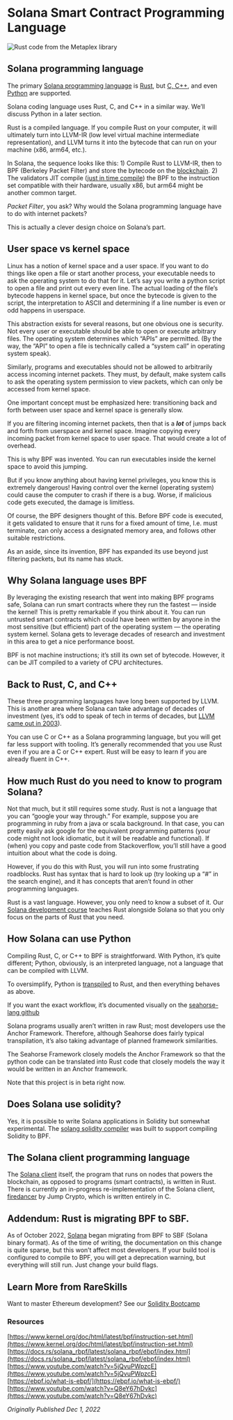 # Solana Smart Contract Programming Language


![Rust code from the Metaplex library](https://static.wixstatic.com/media/935a00_3f5e8b99b9474c1d9ba116a2ad27ef12~mv2.webp/v1/fill/w_1480,h_878,al_c,q_85,usm_0.66_1.00_0.01,enc_auto/935a00_3f5e8b99b9474c1d9ba116a2ad27ef12~mv2.webp)

## Solana programming language

The primary [Solana programming language](https://www.rareskills.io/solana-tutorial) is [Rust](https://www.rareskills.io/rust-bootcamp), but [C, C++](https://docs.solana.com/developing/on-chain-programs/developing-c), and even [Python](https://seahorse-lang.org/) are supported.

Solana coding language uses Rust, C, and C++ in a similar way. We’ll discuss Python in a later section.

Rust is a compiled language. If you compile Rust on your computer, it will ultimately turn into LLVM-IR (low level virtual machine intermediate representation), and LLVM turns it into the bytecode that can run on your machine (x86, arm64, etc.).

In Solana, the sequence looks like this: 1) Compile Rust to LLVM-IR, then to BPF (Berkeley Packet Filter) and store the bytecode on the [blockchain](https://www.rareskills.io/web3-blockchain-bootcamps). 2) The validators JIT compile ([just in time compile](https://en.wikipedia.org/wiki/Just-in-time_compilation)) the BPF to the instruction set compatible with their hardware, usually x86, but arm64 might be another common target.

*Packet Filter*, you ask? Why would the Solana programming language have to do with internet packets?

This is actually a clever design choice on Solana’s part.

## User space vs kernel space

Linux has a notion of kernel space and a user space. If you want to do things like open a file or start another process, your executable needs to ask the operating system to do that for it. Let’s say you write a python script to open a file and print out every even line. The actual loading of the file’s bytecode happens in kernel space, but once the bytecode is given to the script, the interpretation to ASCII and determining if a line number is even or odd happens in userspace.

This abstraction exists for several reasons, but one obvious one is security. Not every user or executable should be able to open or execute arbitrary files. The operating system determines which “APIs” are permitted. (By the way, the “API” to open a file is technically called a “system call” in operating system speak).

Similarly, programs and executables should not be allowed to arbitrarily access incoming internet packets. They must, by default, make system calls to ask the operating system permission to view packets, which can only be accessed from kernel space.

One important concept must be emphasized here: transitioning back and forth between user space and kernel space is generally slow.

If you are filtering incoming internet packets, then that is a ***lot*** of jumps back and forth from userspace and kernel space. Imagine copying every incoming packet from kernel space to user space. That would create a lot of overhead.

This is why BPF was invented. You can run executables inside the kernel space to avoid this jumping.

But if you know anything about having kernel privileges, you know this is extremely dangerous! Having control over the kernel (operating system) could cause the computer to crash if there is a bug. Worse, if malicious code gets executed, the damage is limitless.

Of course, the BPF designers thought of this. Before BPF code is executed, it gets validated to ensure that it runs for a fixed amount of time, I.e. must terminate, can only access a designated memory area, and follows other suitable restrictions.

As an aside, since its invention, BPF has expanded its use beyond just filtering packets, but its name has stuck.

## Why Solana language uses BPF

By leveraging the existing research that went into making BPF programs safe, Solana can run smart contracts where they run the fastest — inside the kernel! This is pretty remarkable if you think about it. You can run untrusted smart contracts which could have been written by anyone in the most sensitive (but efficient) part of the operating system — the operating system kernel. Solana gets to leverage decades of research and investment in this area to get a nice performance boost.

BPF is not machine instructions; it’s still its own set of bytecode. However, it can be JIT compiled to a variety of CPU architectures.

## Back to Rust, C, and C++

These three programming languages have long been supported by LLVM. This is another area where Solana can take advantage of decades of investment (yes, it’s odd to speak of tech in terms of decades, but [LLVM came out in 2003](https://en.wikipedia.org/wiki/LLVM)).

You can use C or C++ as a Solana programming language, but you will get far less support with tooling. It’s generally recommended that you use Rust even if you are a C or C++ expert. Rust will be easy to learn if you are already fluent in C++.

## How much Rust do you need to know to program Solana?

Not that much, but it still requires some study. Rust is not a language that you can “google your way through.” For example, suppose you are programming in ruby from a java or scala background. In that case, you can pretty easily ask google for the equivalent programming patterns (your code might not look idiomatic, but it will be readable and functional). If (when) you copy and paste code from Stackoverflow, you’ll still have a good intuition about what the code is doing.

However, if you do this with Rust, you will run into some frustrating roadblocks. Rust has syntax that is hard to look up (try looking up a “#” in the search engine), and it has concepts that aren’t found in other programming languages.

Rust is a vast language. However, you only need to know a subset of it. Our [Solana development course](https://rareskills.io/solana-tutorial) teaches Rust alongside Solana so that you only focus on the parts of Rust that you need.

## How Solana can use Python

Compiling Rust, C, or C++ to BPF is straightforward. With Python, it’s quite different; Python, obviously, is an interpreted language, not a language that can be compiled with LLVM.

To oversimplify, Python is [transpiled](https://en.wikipedia.org/wiki/Source-to-source_compiler) to Rust, and then everything behaves as above.

If you want the exact workflow, it’s documented visually on the [seahorse-lang github](https://github.com/ameliatastic/seahorse-lang)

Solana programs usually aren’t written in raw Rust; most developers use the Anchor Framework. Therefore, although Seahorse does fairly typical transpilation, it’s also taking advantage of planned framework similarities.

The Seahorse Framework closely models the Anchor Framework so that the python code can be translated into Rust code that closely models the way it would be written in an Anchor framework.

Note that this project is in beta right now.

## Does Solana use solidity?

Yes, it is possible to write Solana applications in Solidity but somewhat experimental. The [solang solidity compiler](https://solang.readthedocs.io/en/latest/) was built to support compiling Solidity to BPF.

## The Solana client programming language

The [Solana client](https://github.com/solana-labs/solana) itself, the program that runs on nodes that powers the blockchain, as opposed to programs (smart contracts), is written in Rust. There is currently an in-progress re-implementation of the Solana client, [firedancer](https://jumpcrypto.com/firedancer/) by Jump Crypto, which is written entirely in C.

## Addendum: Rust is migrating BPF to SBF.

As of October 2022, [Solana](https://www.rareskills.io/post/the-fastest-and-most-efficient-way-to-learn-solana-for-solidity-developers) began migrating from BPF to SBF (Solana binary format). As of the time of writing, the documentation on this change is quite sparse, but this won’t affect most developers. If your build tool is configured to compile to BPF, you will get a deprecation warning, but everything will still run. Just change your build flags.

## Learn More from RareSkills

Want to master Ethereum development? See our [Solidity Bootcamp](https://www.rareskills.io/solidity-bootcamp)

### Resources

[https://www.kernel.org/doc/html/latest/bpf/instruction-set.html](https://www.kernel.org/doc/html/latest/bpf/instruction-set.html)  
[https://docs.rs/solana_rbpf/latest/solana_rbpf/ebpf/index.html](https://docs.rs/solana_rbpf/latest/solana_rbpf/ebpf/index.html)  
[https://www.youtube.com/watch?v=5jQvuPWpzcE](https://www.youtube.com/watch?v=5jQvuPWpzcE)  
[https://ebpf.io/what-is-ebpf/](https://ebpf.io/what-is-ebpf/)  
[https://www.youtube.com/watch?v=Q8eY67hDvkc](https://www.youtube.com/watch?v=Q8eY67hDvkc)

*Originally Published Dec 1, 2022*
